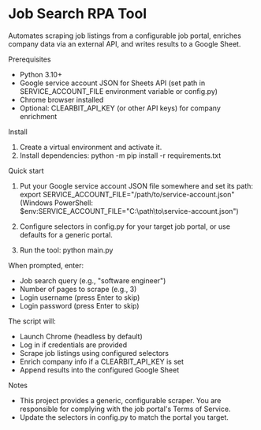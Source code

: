 # Job Search RPA Tool

Automates scraping job listings from a configurable job portal, enriches company data via an external API, and writes results to a Google Sheet.

Prerequisites
- Python 3.10+
- Google service account JSON for Sheets API (set path in SERVICE_ACCOUNT_FILE environment variable or config.py)
- Chrome browser installed
- Optional: CLEARBIT_API_KEY (or other API keys) for company enrichment

Install
1. Create a virtual environment and activate it.
2. Install dependencies:
   python -m pip install -r requirements.txt

Quick start
1. Put your Google service account JSON file somewhere and set its path:
   export SERVICE_ACCOUNT_FILE="/path/to/service-account.json"
   (Windows PowerShell: $env:SERVICE_ACCOUNT_FILE="C:\path\to\service-account.json")

2. Configure selectors in config.py for your target job portal, or use defaults for a generic portal.

3. Run the tool:
   python main.py

When prompted, enter:
- Job search query (e.g., "software engineer")
- Number of pages to scrape (e.g., 3)
- Login username (press Enter to skip)
- Login password (press Enter to skip)

The script will:
- Launch Chrome (headless by default)
- Log in if credentials are provided
- Scrape job listings using configured selectors
- Enrich company info if a CLEARBIT_API_KEY is set
- Append results into the configured Google Sheet

Notes
- This project provides a generic, configurable scraper. You are responsible for complying with the job portal's Terms of Service.
- Update the selectors in config.py to match the portal you target.
